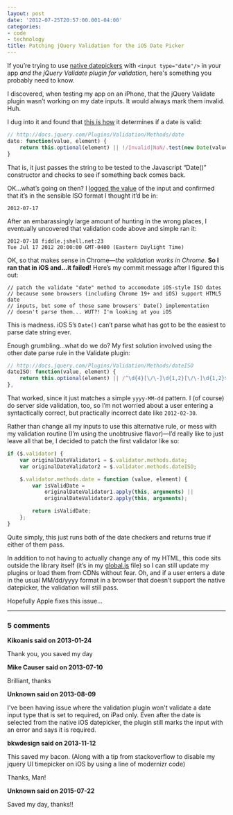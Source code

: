 ```yaml
---
layout: post
date: '2012-07-25T20:57:00.001-04:00'
categories:
- code
- technology
title: Patching jQuery Validation for the iOS Date Picker
---
```


If you’re trying to use [native datepickers](../../2012/07/let-browser-handle-datepicker-if-it-can.html) with `<input type="date"/>` in your app *and the jQuery Validate plugin for validation*, here's something you probably need to know.

I discovered, when testing my app on an iPhone, that the jQuery Validate plugin wasn’t working on my date inputs. It would always mark them invalid. Huh.

I dug into it and found that [this is how](https://github.com/jzaefferer/jquery-validation/blob/907467e874e8812ee9547cc7073d793dfd253f2f/jquery.validate.js#L1107) it determines if a date is valid:  

```js
// http://docs.jquery.com/Plugins/Validation/Methods/date
date: function(value, element) {
    return this.optional(element) || !/Invalid|NaN/.test(new Date(value));
}
```

That is, it just passes the string to be tested to the Javascript “Date()” constructor and checks to see if something back comes back.


OK...what’s going on then? I [logged the value](http://jsfiddle.net/mharen/EXsKA/) of the input and confirmed that it’s in the sensible ISO format I thought it’d be in:

```
2012-07-17 
```

After an embarassingly large amount of hunting in the wrong places, I eventually uncovered that validation code above and simple ran it:

```
2012-07-18 fiddle.jshell.net:23
Tue Jul 17 2012 20:00:00 GMT-0400 (Eastern Daylight Time) 
```

OK, so that makes sense in Chrome—*the validation works in Chrome*. **So I ran that in iOS and...it failed!** Here’s my commit message after I figured this out:

```
// patch the validate "date" method to accomodate iOS-style ISO dates
// because some browsers (including Chrome 19+ and iOS) support HTML5 date
// inputs, but some of those same browsers' Date() implementation
// doesn't parse them... WUT?! I'm looking at you iOS
```

This is madness. iOS 5’s `Date()` can’t parse what has got to be the easiest to parse date string ever.

Enough grumbling...what do we do? My first solution involved using the other date parse rule in the Validate plugin: 

```js
// http://docs.jquery.com/Plugins/Validation/Methods/dateISO
dateISO: function(value, element) {
    return this.optional(element) || /^\d{4}[\/\-]\d{1,2}[\/\-]\d{1,2}$/.test(value);
},
```

That worked, since it just matches a simple `yyyy-MM-dd` pattern. I (of course) do server side validation, too, so I’m not worried about a user entering a syntactically correct, but practically incorrect date like `2012-02-30`.

Rather than change all my inputs to use this alternative rule, or mess with my validation routine (I’m using the unobtrusive flavor)—I’d really like to just leave all that be, I decided to patch the first validator like so:


```js
if ($.validator) {
    var originalDateValidator1 = $.validator.methods.date;
    var originalDateValidator2 = $.validator.methods.dateISO;

    $.validator.methods.date = function (value, element) {
        var isValidDate =
            originalDateValidator1.apply(this, arguments) ||
            originalDateValidator2.apply(this, arguments);

        return isValidDate;
    };
}
```

Quite simply, this just runs both of the date checkers and returns true if either of them pass.

In addition to not having to actually change any of my HTML, this code sits outside the library itself (it’s in my [global.js](https://github.com/mharen/service-tracker/blob/1bac669089a4b2c6c4c472a6c972073353726954/service-tracker-mvc/Scripts/script.js#L20) file) so I can still update my plugins or load them from CDNs without fear. Oh, and if a user enters a date in the usual MM/dd/yyyy format in a browser that doesn’t support the native datepicker, the validation will still pass.

Hopefully Apple fixes this issue…

---

### 5 comments

**Kikoanis said on 2013-01-24**

Thank you, you saved my day

**Mike Causer said on 2013-07-10**

Brilliant, thanks

**Unknown said on 2013-08-09**

I've been having issue where the validation plugin won't validate a date input type that is set to required, on iPad only. Even after the date is selected from the native iOS datepicker, the plugin still marks the input with an error and says it is required.

**bkwdesign said on 2013-11-12**

This saved my bacon. (Along with a tip from stackoverflow to disable my jquery UI timepicker on iOS by using a line of modernizr code)

Thanks, Man!

**Unknown said on 2015-07-22**

Saved my day, thanks!!
